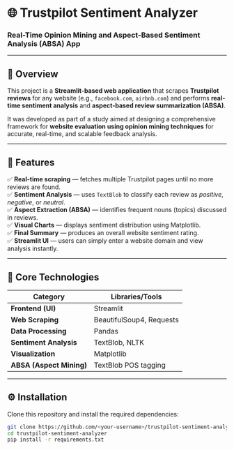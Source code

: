 # 🌐 Trustpilot Sentiment Analyzer  
### Real-Time Opinion Mining and Aspect-Based Sentiment Analysis (ABSA) App

---

## 📖 Overview

This project is a **Streamlit-based web application** that scrapes **Trustpilot reviews** for any website (e.g., `facebook.com`, `airbnb.com`) and performs **real-time sentiment analysis** and **aspect-based review summarization (ABSA)**.

It was developed as part of a study aimed at designing a comprehensive framework for **website evaluation using opinion mining techniques** for accurate, real-time, and scalable feedback analysis.

---

## 🚀 Features

✅ **Real-time scraping** — fetches multiple Trustpilot pages until no more reviews are found.  
✅ **Sentiment Analysis** — uses `TextBlob` to classify each review as *positive*, *negative*, or *neutral*.  
✅ **Aspect Extraction (ABSA)** — identifies frequent nouns (topics) discussed in reviews.  
✅ **Visual Charts** — displays sentiment distribution using Matplotlib.  
✅ **Final Summary** — produces an overall website sentiment rating.  
✅ **Streamlit UI** — users can simply enter a website domain and view analysis instantly.

---

## 🧠 Core Technologies

| Category | Libraries/Tools |
|-----------|----------------|
| **Frontend (UI)** | Streamlit |
| **Web Scraping** | BeautifulSoup4, Requests |
| **Data Processing** | Pandas |
| **Sentiment Analysis** | TextBlob, NLTK |
| **Visualization** | Matplotlib |
| **ABSA (Aspect Mining)** | TextBlob POS tagging |

---

## ⚙️ Installation

Clone this repository and install the required dependencies:

```bash
git clone https://github.com/<your-username>/trustpilot-sentiment-analyzer.git
cd trustpilot-sentiment-analyzer
pip install -r requirements.txt
